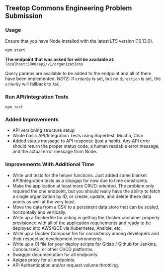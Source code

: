 ## Treetop Commons Engineering Problem Submission

### Usage

Ensure that you have Node installed with the latest LTS version (10.13.0).

```
npm start
```

**The endpoint that was asked for will be available at:** `localhost:5000/api/v1/organizations`

Query params are available to be added to the endpoint and all of them have been implemented.  *NOTE:* If `orderBy` is set, but no `direction` is set, the `orderBy` will fallback to `ASC`.

### Run API/Integration Tests

```
npm test
```

### Added Improvements

- API versioning structure setup
- Wrote basic API/Integration Tests using Supertest, Mocha, Chai
- Added status message to API response (just a habit).  Any API error should return the proper status code, a human readable error message, and the actual error message from Node.

### Improvements With Additional Time

- Write unit tests for the helper functions.  Just added some blanket API/Integration tests as a stopgap for now due to time constraints.
- Make the application at least more CRUD-oriented.  The problem only required the one endpoint, but you should really have the ability to fetch a single organization by ID, or create, update, and delete these data points as well at the very least.
- Move the data from a CSV to a persistent data store that can be scaled, horizontally and vertically.
- Write up a Dockerfile for aiding in getting the Docker container properly provisioned with all of the application requirements and ready to be deployed into AWS/GCE via Kubernetes, Ansible, etc.
- Write up a Docker Compose file for consistency among developers and their respective development environments.
- Write up a CI file for your deploy scripts for Gitlab / Github for Jenkins, ConcourseCI, or other CI/CD platforms.
- Swagger documentation for all endpoints.
- Apigee proxy for all endpoints.
- API Authentication and/or request volume throttling.